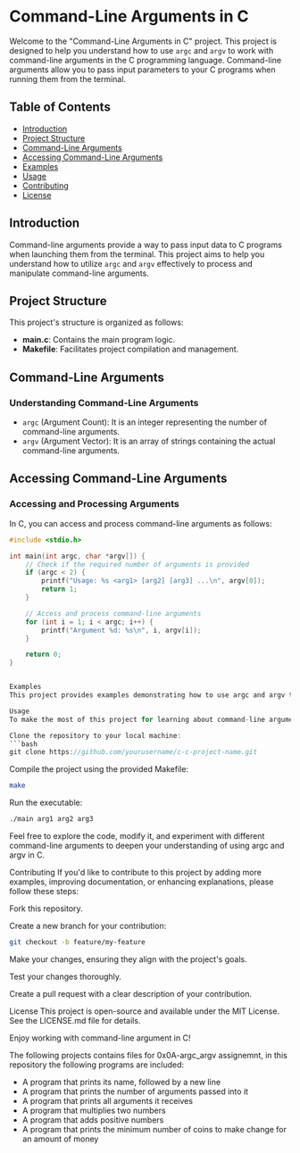 # Command-Line Arguments in C

Welcome to the "Command-Line Arguments in C" project. This project is designed to help you understand how to use `argc` and `argv` to work with command-line arguments in the C programming language. Command-line arguments allow you to pass input parameters to your C programs when running them from the terminal.

## Table of Contents

- [Introduction](#introduction)
- [Project Structure](#project-structure)
- [Command-Line Arguments](#command-line-arguments)
- [Accessing Command-Line Arguments](#accessing-command-line-arguments)
- [Examples](#examples)
- [Usage](#usage)
- [Contributing](#contributing)
- [License](#license)

## Introduction

Command-line arguments provide a way to pass input data to C programs when launching them from the terminal. This project aims to help you understand how to utilize `argc` and `argv` effectively to process and manipulate command-line arguments.

## Project Structure

This project's structure is organized as follows:

- **main.c**: Contains the main program logic.
- **Makefile**: Facilitates project compilation and management.

## Command-Line Arguments

### Understanding Command-Line Arguments

- `argc` (Argument Count): It is an integer representing the number of command-line arguments.
- `argv` (Argument Vector): It is an array of strings containing the actual command-line arguments.

## Accessing Command-Line Arguments

### Accessing and Processing Arguments

In C, you can access and process command-line arguments as follows:

```c
#include <stdio.h>

int main(int argc, char *argv[]) {
    // Check if the required number of arguments is provided
    if (argc < 2) {
        printf("Usage: %s <arg1> [arg2] [arg3] ...\n", argv[0]);
        return 1;
    }

    // Access and process command-line arguments
    for (int i = 1; i < argc; i++) {
        printf("Argument %d: %s\n", i, argv[i]);
    }

    return 0;
}


Examples
This project provides examples demonstrating how to use argc and argv to work with command-line arguments. You'll find code in the main.c file that processes and displays command-line arguments, along with usage instructions.

Usage
To make the most of this project for learning about command-line arguments in C:

Clone the repository to your local machine:
```bash
git clone https://github.com/yourusername/c-c-project-name.git
```
Compile the project using the provided Makefile:
```bash
make
```
Run the executable:
```bash
./main arg1 arg2 arg3
```
Feel free to explore the code, modify it, and experiment with different command-line arguments to deepen your understanding of using argc and argv in C.

Contributing
If you'd like to contribute to this project by adding more examples, improving documentation, or enhancing explanations, please follow these steps:

Fork this repository.

Create a new branch for your contribution:
```bash
git checkout -b feature/my-feature
```
Make your changes, ensuring they align with the project's goals.

Test your changes thoroughly.

Create a pull request with a clear description of your contribution.

License
This project is open-source and available under the MIT License. See the LICENSE.md file for details.

Enjoy working with command-line argument in C!


The following projects contains files for 0x0A-argc_argv assignemnt, in this repository the following programs are included:


* A program that prints its name, followed by a new line
* A program that prints the number of arguments passed into it
* A program that prints all arguments it receives
* A program that multiplies two numbers
* A program that adds positive numbers
* A program that prints the minimum number of coins to make change for an amount of money
